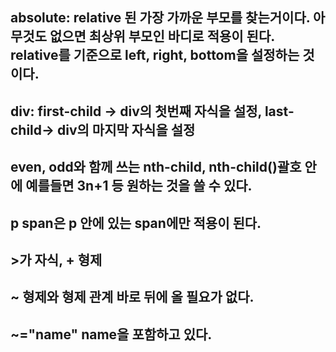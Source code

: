 ## absolute: relative 된 가장 가까운 부모를 찾는거이다. 아무것도 없으면 최상위 부모인 바디로 적용이 된다. relative를 기준으로 left, right, bottom을 설정하는 것이다.

## div: first-child -> div의 첫번째 자식을 설정, last-child-> div의 마지막 자식을 설정

## even, odd와 함께 쓰는 nth-child, nth-child()괄호 안에 예를들면 3n+1 등 원하는 것을 쓸 수 있다.

## p span은 p 안에 있는 span에만 적용이 된다.

## >가 자식, + 형제

## ~ 형제와 형제 관계 바로 뒤에 올 필요가 없다.

## ~="name" name을 포함하고 있다.
